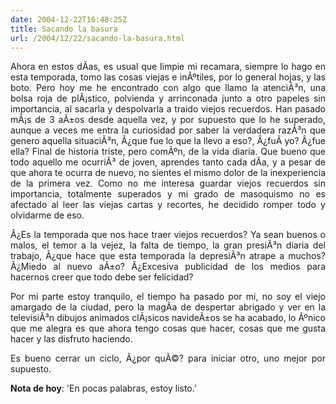```yaml
---
date: 2004-12-22T16:48:25Z
title: Sacando la basura
url: /2004/12/22/sacando-la-basura.html
---
```


<div style="clear:both;"></div>
<p align="justify">Ahora en estos dÃ­as, es usual que limpie mi recamara, siempre lo hago en esta temporada, tomo las cosas viejas e inÃºtiles, por lo general hojas, y las boto. Pero hoy me he encontrado con algo que llamo la atenciÃ³n, una bolsa roja de plÃ¡stico, polvienda y arrinconada junto a otro papeles sin importancia, al sacarla y despolvarla a traido viejos recuerdos. Han pasado mÃ¡s de 3 aÃ±os desde aquella vez, y por supuesto que lo he superado, aunque a veces me entra la curiosidad por saber la verdadera razÃ³n que genero aquella situaciÃ³n, Â¿que fue lo que la llevo a eso?, Â¿fuÃ­ yo? Â¿fue ella? Final de historia triste, pero comÃºn, de la vida diaria. Que bueno que todo aquello me ocurriÃ³ de joven, aprendes tanto cada dÃ­a, y a pesar de que ahora te ocurra de nuevo, no sientes el mismo dolor de la inexperiencia de la primera vez. Como no me interesa guardar viejos recuerdos sin importancia, totalmente superados y mi grado de masoquismo no es afectado al leer las viejas cartas y recortes, he decidido romper todo y olvidarme de eso.</p>
<p align="justify">Â¿Es la temporada que nos hace traer viejos recuerdos? Ya sean buenos o malos, el temor a la vejez, la falta de tiempo, la gran presiÃ³n diaria del trabajo, Â¿que hace que esta temporada la depresiÃ³n atrape a muchos? Â¿Miedo al nuevo aÃ±o? Â¿Excesiva publicidad de los medios para hacernos creer que todo debe ser felicidad?</p>
<p align="justify">Por mi parte estoy tranquilo, el tiempo ha pasado por mi, no soy el viejo amargado de la ciudad, pero la magÃ­a de despertar abrigado y ver en la televisiÃ³n dibujos animados clÃ¡sicos navideÃ±os se ha acabado, lo Ãºnico que me alegra es que ahora tengo cosas que hacer, cosas que me gusta hacer y las disfruto haciendo.</p>
<p align="justify">Es bueno cerrar un ciclo, Â¿por quÃ©? para iniciar otro, uno mejor por supuesto.</p>
<p><span style="font-weight: bold;">Nota de hoy</span>: 'En pocas palabras, estoy listo.'</p>
<div style="clear:both; padding-bottom: 0.25em;"></div>
